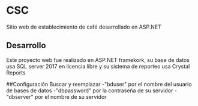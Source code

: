 # CSC
Sitio web de establecimiento de café desarrollado en ASP.NET

## Desarrollo
Este proyecto web fue realizado en ASP.NET framekork, su base de datos usa SQL server 2017 en licencia libre y su sistema de reporteo usa Crystal Reports

##Configuración
Buscar y reemplazar 
	-"bduser" por el nombre del usuario de bases de datos
	-"dbpassword" por la contraseña de su servidor
	-"dbserver" por el nombre de su servidor
